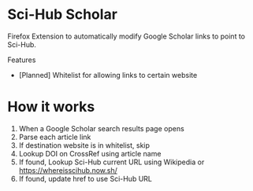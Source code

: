 # Sci-Hub Scholar

Firefox Extension to automatically modify Google Scholar links to point to Sci-Hub.

Features

- [Planned] Whitelist for allowing links to certain website

# How it works

1. When a Google Scholar search results page opens
2. Parse each article link
3. If destination website is in whitelist, skip
4. Lookup DOI on CrossRef using article name
5. If found, Lookup Sci-Hub current URL using Wikipedia or https://whereisscihub.now.sh/
6. If found, update href to use Sci-Hub URL
